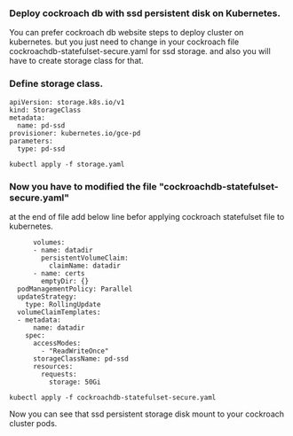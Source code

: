 ### Deploy cockroach db with ssd persistent disk on Kubernetes.
You can prefer cockroach db website steps to deploy cluster on kubernetes. but you just need to change in your cockroach file cockroachdb-statefulset-secure.yaml for ssd storage. and also you will have to create storage class for that.


### Define storage class.

```
apiVersion: storage.k8s.io/v1
kind: StorageClass
metadata:
  name: pd-ssd
provisioner: kubernetes.io/gce-pd
parameters:
  type: pd-ssd
```

```
kubectl apply -f storage.yaml
```

### Now you have to modified the file "cockroachdb-statefulset-secure.yaml"
at the end of file add below line befor applying cockroach statefulset file to kubernetes.

```
      volumes:
      - name: datadir
        persistentVolumeClaim:
          claimName: datadir
      - name: certs
        emptyDir: {}
  podManagementPolicy: Parallel
  updateStrategy:
    type: RollingUpdate
  volumeClaimTemplates:
  - metadata:
      name: datadir
    spec:
      accessModes:
        - "ReadWriteOnce"
      storageClassName: pd-ssd
      resources:
        requests:
          storage: 50Gi
```

```
kubectl apply -f cockroachdb-statefulset-secure.yaml
```

Now you can see that ssd persistent storage disk mount to your cockroach cluster pods.
